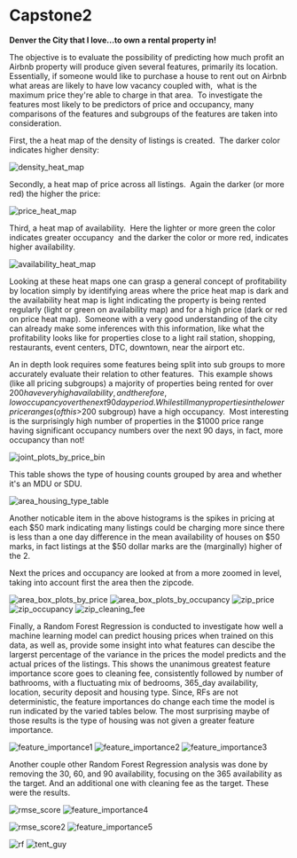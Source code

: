 # Capstone2
**Denver the City that I love...to own a rental property in!**

The objective is to evaluate the possibility of predicting how much profit an Airbnb property will produce given several features, primarily its location.  Essentially, if someone would like to purchase a house to rent out on Airbnb what areas are likely to have low vacancy coupled with,  what is the maximum price they're able to charge in that area.  To investigate the features most likely to be predictors of price and occupancy, many comparisons of the features and subgroups of the features are taken into consideration.

First, the a heat map of the density of listings is created.  The darker color indicates higher density:

![density_heat_map](https://github.com/cody1212/Capstone2/blob/master/images/density_heat_map.png)

Secondly, a heat map of price across all listings.  Again the darker (or more red) the higher the price:

![price_heat_map](https://github.com/cody1212/Capstone2/blob/master/images/price_heat_map.png)

Third, a heat map of availability.  Here the lighter or more green the color indicates greater occupancy  and the darker the color or more red, indicates higher availability.

![availability_heat_map](https://github.com/cody1212/Capstone2/blob/master/images/availability_heat_map.png)

Looking at these heat maps one can grasp a general concept of profitability by location simply by identifying areas where the price heat map is dark and the availability heat map is light indicating the property is being rented regularly (light or green on availability map) and for a high price (dark or red on price heat map).  Someone with a very good understanding of the city can already make some inferences with this information, like what the profitability looks like for properties close to a light rail station, shopping, restaurants, event centers, DTC, downtown, near the airport etc.

An in depth look requires some features being split into sub groups to more accurately evaluate their relation to other features.  This example shows (like all pricing subgroups) a majority of properties being rented for over $200 have very high availability, and therefore, low occupancy over the next 90 day period.  While still many properties in the lower price ranges (of this >$200 subgroup) have a high occupancy.  Most interesting is the surprisingly high number of properties in the $1000 price range having significant occupancy numbers over the next 90 days, in fact, more occupancy than not!

![joint_plots_by_price_bin](https://github.com/cody1212/Capstone2/blob/master/images/joint_plots_and_count_histograms.png)

This table shows the type of housing counts grouped by area and whether it's an MDU or SDU.

![area_housing_type_table](https://github.com/cody1212/Capstone2/blob/master/images/housing_type_table.png)

Another noticable item in the above histograms is the spikes in pricing at each $50 mark indicating many listings could be charging more since there is less than a one day difference in the mean availability of houses on $50 marks, in fact listings at the $50 dollar marks are the (marginally) higher of the 2.

Next the prices and occupancy are looked at from a more zoomed in level, taking into account first the area then the zipcode.

![area_box_plots_by_price](https://github.com/cody1212/Capstone2/blob/master/images/price_by_area_box_plot.png)
![area_box_plots_by_occupancy](https://github.com/cody1212/Capstone2/blob/master/images/reservations_by_area_box_plot.png)
![zip_price](https://github.com/cody1212/Capstone2/blob/master/images/price_zips.png)
![zip_occupancy](https://github.com/cody1212/Capstone2/blob/master/images/occupancy_zips.png)
![zip_cleaning_fee](https://github.com/cody1212/Capstone2/blob/master/images/zipcode_cleaning.png)

Finally, a Random Forest Regression is conducted to investigate how well a machine learning model can predict housing prices when trained on this data, as well as, provide some insight into what features can descibe the largerst percentage of the variance in the prices the model predicts and the actual prices of the listings.  This shows the unanimous greatest feature importance score goes to cleaning fee, consistently followed by number of bathrooms, with a fluctuating mix of bedrooms, 365_day availability, location, security deposit and housing type.  Since, RFs are not deterministic, the feature importances do change each time the model is run indicated by the varied tables below.  The most surprising maybe of those results is the type of housing was not given a greater feature importance.  

![feature_importance1](https://github.com/cody1212/Capstone2/blob/master/images/feature_imps1.png)
![feature_importance2](https://github.com/cody1212/Capstone2/blob/master/images/feature_imps2.png)
![feature_importance3](https://github.com/cody1212/Capstone2/blob/master/images/feature_imps3.png)

Another couple other Random Forest Regression analysis was done by removing the 30, 60, and 90 availability, focusing on the 365 availability as the target.  And an additional one with cleaning fee as the target.  These were the results.

![rmse_score](https://github.com/cody1212/Capstone2/blob/master/images/rmse_availability_365.png)
![feature_importance4](https://github.com/cody1212/Capstone2/blob/master/images/feature_imps_4.png)

![rmse_score2](https://github.com/cody1212/Capstone2/blob/master/images/cleaning_fee_rf_score.png)
![feature_importance5](https://github.com/cody1212/Capstone2/blob/master/images/feat_imps_avail.png)

![rf](https://github.com/cody1212/Capstone2/blob/master/images/RF.png)
![tent_guy](https://github.com/cody1212/Capstone2/blob/master/images/tent_guy.png)



